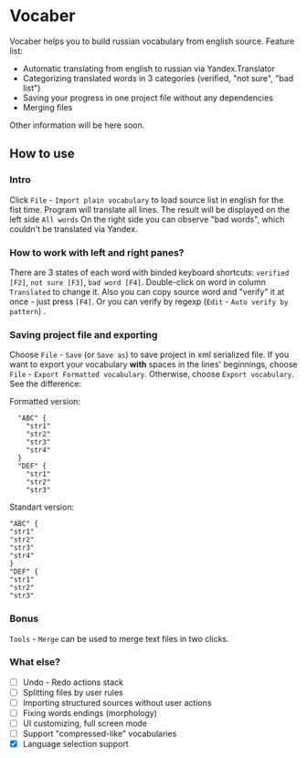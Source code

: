 # Vocaber

Vocaber helps you to build russian vocabulary from english source.
Feature list:

  - Automatic translating from english to russian via Yandex.Translator
  - Categorizing translated words in 3 categories (verified, "not sure", "bad list")
  - Saving your progress in one project file without any dependencies
  - Merging files

Other information will be here soon.
## How to use
### Intro
Click `File` - `Import plain vocabulary` to load source list in english for the fist time. Program will translate all lines. The result will be displayed on the left side `All words`
On the right side you can observe "bad words", which couldn't be translated via Yandex.

### How to work with left and right panes?
There are 3 states of each word with binded keyboard shortcuts: `verified [F2]`, `not sure [F3]`,  `bad word [F4]`.  Double-click on word in column `Translated` to change it. Also you can copy source word and "verify" it at once - just press `[F4]`. Or you can verify by regexp (`Edit` - `Auto verify by pattern`) .

### Saving project file and exporting
Choose `File` - `Save` (or `Save as`) to save project in xml serialized file. If you want to export your vocabulary  **with** spaces in the lines' beginnings, choose `File` - `Export Formatted vocabulary`. Otherwise, choose `Export vocabulary`. See the difference:

Formatted version:
```  
  "ABC" {
    "str1"
    "str2"
    "str3"
    "str4"
  }
  "DEF" {
    "str1"
    "str2"
    "str3"
```

Standart version:
```
"ABC" {
"str1"
"str2"
"str3"
"str4"
}
"DEF" {
"str1"
"str2"
"str3"
```
### Bonus
`Tools` - `Merge` can be used to merge text files in two clicks.

### What else?
 - [ ] Undo - Redo actions stack
 - [ ] Splitting files by user rules
 - [ ] Importing structured sources without user actions
 - [ ] Fixing words endings (morphology)
 - [ ] UI customizing, full screen mode
 - [ ] Support "compressed-like" vocabularies
 - [x] Language selection support
